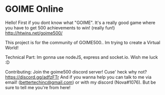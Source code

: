 # GOIME Online
Hello! 
First if you dont know what "GOIME".
It's a really good game where you have to get 500 achievements to win! (really fun!)
http://htwins.net/goime500/

This project is for the community of GOIME500.. Im trying to create a Virtual World!

Technical Part:
Im gonna use nodeJS, express and socket.io. Wish me luck :D

Contributing:
Join the goime500 discord server! Cuse' heck why not?
https://discord.gg/adfzFTr
And if you wanna help you can talk to me via email! (bettertechinc@gmail.com) or with my discord (Nova#1076). But be sure to tell me you're from here!
